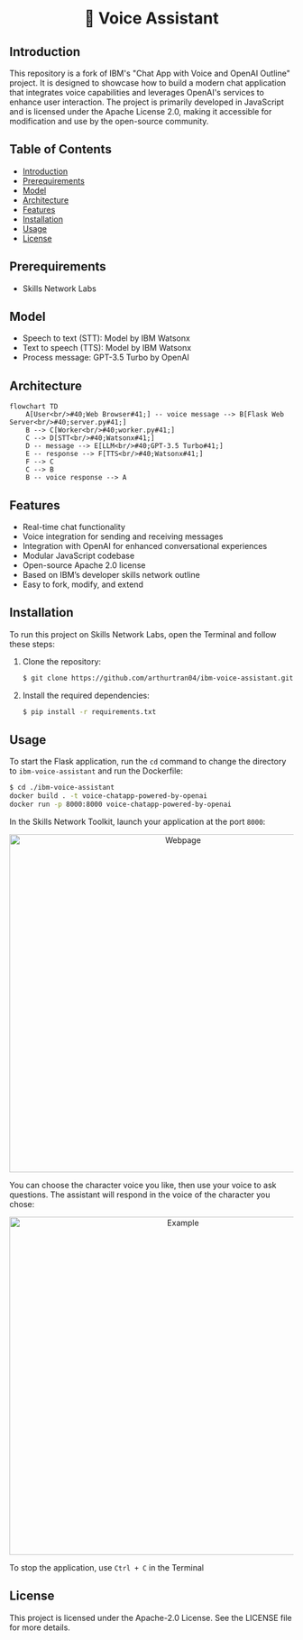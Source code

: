 <h1 align="center">🎤 Voice Assistant</h1>

## Introduction

This repository is a fork of IBM's "Chat App with Voice and OpenAI Outline" project. It is designed to showcase how to build a modern chat application that integrates voice capabilities and leverages OpenAI's services to enhance user interaction. The project is primarily developed in JavaScript and is licensed under the Apache License 2.0, making it accessible for modification and use by the open-source community.

## Table of Contents

- [Introduction](#introduction)
- [Prerequirements](#prerequirements)
- [Model](#model)
- [Architecture](#architecture)
- [Features](#features)
- [Installation](#installation)
- [Usage](#usage)
- [License](#license)

## Prerequirements

- Skills Network Labs

## Model

- Speech to text (STT): Model by IBM Watsonx
- Text to speech (TTS): Model by IBM Watsonx
- Process message: GPT-3.5 Turbo by OpenAI

## Architecture

```mermaid
flowchart TD
    A[User<br/>#40;Web Browser#41;] -- voice message --> B[Flask Web Server<br/>#40;server.py#41;]
    B --> C[Worker<br/>#40;worker.py#41;]
    C --> D[STT<br/>#40;Watsonx#41;]
    D -- message --> E[LLM<br/>#40;GPT-3.5 Turbo#41;]
    E -- response --> F[TTS<br/>#40;Watsonx#41;]
    F --> C
    C --> B
    B -- voice response --> A
```

## Features

- Real-time chat functionality
- Voice integration for sending and receiving messages
- Integration with OpenAI for enhanced conversational experiences
- Modular JavaScript codebase
- Open-source Apache 2.0 license
- Based on IBM’s developer skills network outline
- Easy to fork, modify, and extend

## Installation

To run this project on Skills Network Labs, open the Terminal and follow these steps:

1. Clone the repository:

    ```sh
    $ git clone https://github.com/arthurtran04/ibm-voice-assistant.git
    ```

2. Install the required dependencies:

    ```sh
    $ pip install -r requirements.txt
    ```

## Usage

To start the Flask application, run the `cd` command to change the directory to `ibm-voice-assistant` and run the Dockerfile:

   ```sh
   $ cd ./ibm-voice-assistant
   docker build . -t voice-chatapp-powered-by-openai
   docker run -p 8000:8000 voice-chatapp-powered-by-openai
   ```
In the Skills Network Toolkit, launch your application at the port `8000`:

<div align="center"><img width="600rem" alt="Webpage" src="https://github.com/user-attachments/assets/afaef88c-98fc-4c04-bf54-29f9cd4e2d91" /></div>

You can choose the character voice you like, then use your voice to ask questions. The assistant will respond in the voice of the character you chose:

<div align="center"><img width="600rem" alt="Example" src="https://github.com/user-attachments/assets/6fa5d8df-d5ca-4d17-969b-09fd847f5f39" /></div>

To stop the application, use `Ctrl + C` in the Terminal

## License

This project is licensed under the Apache-2.0 License. See the LICENSE file for more details.
